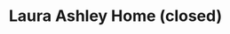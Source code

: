 ---
title: "Laura Ashley Home (closed)"
url: /broadstairs/laura-ashley-home-closed/
shop: furniture
---